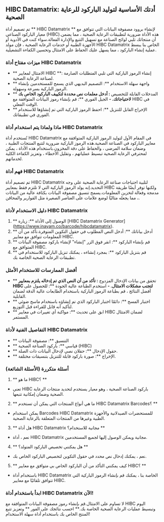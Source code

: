 ## HIBC Datamatrix: أدتك الأساسية لتوليد الباركود للرعاية الصحية

تم تصميم أداة ** HIBC Datamatrix ** لإنشاء بروود مصفوفة البيانات التي تتوافق مع معيار الباركود الصناعي (HIBC).هذه الأداة ضرورية لتطبيقات الرعاية الصحية ، مما يضمن أن منتجاتك تلبي لوائح الصناعة مع تسهيل التتبع والإدارة الفعالة.سواء كنت في الأدوية أو الأجهزة الطبية أو خدمات الرعاية الصحية ، فإن مولد HIBC Datamatrix الخاص بنا يبسط عملية إنشاء الباركود ، مما يسهل عليك الحفاظ على الامتثال وتحسين الكفاءة التشغيلية.

### ميزات مفتاح أداة HIBC Datamatrix
- ** الامتثال لمعايير HIBC **: إنشاء الرموز الباركية التي تلبي المتطلبات الصارمة لصناعة الرعاية الصحية.
- ** واجهة سهلة الاستخدام **: التصميم البديهي الذي يسمح للمستخدمين بإنشاء الرموز الباركية بسرعة وسهولة.
- ** المدخلات القابلة للتخصيص **: أدخل معلمات نص محددة لتكييف الباركود الخاص بك لاحتياجاتك.
-** الجيل الفوري **: قم بإنشاء رموز البيانات المتوافقة مع HIBC في الوقت الفعلي.
- ** الإخراج القابل للتنزيل **: احفظ الرموز الباركية التي تم إنشاؤها للاستخدام الفوري في تطبيقاتك.

### ماذا ولماذا يتم استخدام أداة HIBC Datamatrix
تُستخدم أداة HIBC Datamatrix في المقام الأول لتوليد الرموز الباركية المتوافقة مع معايير الباركود في الصناعة الصحية.هذه الرموز الباركية ضرورية لتتبع المنتجات الطبية ، وضمان سلامة المرضى ، والحفاظ على دقة المخزون.باستخدام هذه الأداة ، يمكن لمحترفي الرعاية الصحية تبسيط عملياتهم ، وتقليل الأخطاء ، وتعزيز الكفاءة الكلية لخدماتهم.

### فهم أداة HIBC Datamatrix
تم تصميم أداة HIBC Datamatrix لتلبية احتياجات صناعة الرعاية الصحية على وجه التحديد.إنه يولد الرموز الباركية التي لا تلتزم فقط بمعايير HIBC ولكنها توفر أيضًا طريقة مدمجة وفعالة لتخزين المعلومات.يسمح تنسيق مصفوفة البيانات بكثافة عالية من البيانات ، مما يجعله مثاليًا لوضع علامات على العناصر الصغيرة مثل القوارير والمحاقن.

### دليل الاستخدام لأداة HIBC Datamatrix
1. ** الوصول إلى الأداة **: زيارة [HIBC Datamatrix Generator] (https://www.inayam.co/barcode/hibcdatamatrix).
2. ** أدخل بياناتك **: أدخل النص المطلوب في حقول التكوين المتوفرة.تأكد من أن المعلومات تتوافق مع معايير HIBC.
3. ** قم بإنشاء الباركود **: انقر فوق الزر "إنشاء" لإنشاء باركود مصفوفة البيانات المتوافق مع HIBC.
4. ** قم بتنزيل الباركود **: بمجرد إنشاءه ، يمكنك تنزيل الباركود للاستخدام في تطبيقات الرعاية الصحية الخاصة بك.

### أفضل الممارسات للاستخدام الأمثل
- ** تحقق من بيانات الإدخال المزدوج **: تأكد من أن النص الذي تم إدخاله يلتزم بمعايير HIBC لتجنب مشكلات الامتثال.
-** استخدم الطباعة عالية الجودة **: للحصول على أفضل النتائج ، قم بطباعة الرموز الباركية باستخدام الطابعات عالية الدقة لضمان القابلية.
- ** اختبار المسح **: دائمًا اختبار الباركود الذي تم إنشاؤه باستخدام ماسح ضوئي لتأكيد أنه قابل للقراءة قبل التوزيع.
- ** ابق على تحديث **: مواكبة أي تغييرات في معايير HIBC لضمان الامتثال المستمر.

### التفاصيل الفنية لأداة HIBC Datamatrix
- ** التنسيق **: مصفوفة البيانات
- ** قياسي **: باركود الصناعة الصحية (HIBC)
- ** حقول الإدخال **: حقلان نصي لإدخال البيانات ذات الصلة.
- ** الإخراج **: صورة باركود قابلة للتنزيل بتنسيقات مختلفة.

### أسئلة متكررة (الأسئلة الشائعة)

1. ** ما هو HIBC؟ **
- تعني HIBC باركود الصناعة الصحية ، وهو معيار يستخدم لتحديد منتجات الرعاية الصحية وضمان إمكانية تتبعها.

2. ** ما هي أنواع المنتجات التي يمكن أن تستخدم HIBC Datamatrix Barcodes؟ **
- يمكن استخدام Barcodes HIBC Datamatrix للمستحضرات الصيدلانية والأجهزة الطبية وغيرها من المنتجات المتعلقة بالرعاية الصحية.

3. ** هل أداة HIBC Datamatrix مجانية للاستخدام؟ **
- نعم ، أداة HIBC Datamatrix مجانية ويمكن الوصول إليها لجميع المستخدمين.

4. ** هل يمكنني تخصيص الباركود المتولد؟ **
- نعم ، يمكنك إدخال نص محدد في حقول التكوين لتخصيص الباركود الخاص بك.

5. ** كيف يمكنني التأكد من أن الباركود الخاص بي متوافق مع معايير HIBC؟ **
- باستخدام أداة HIBC Datamatrix الخاصة بنا ، يمكنك قم بإنشاء الرموز الباركية التي تتوافق تلقائيًا مع معايير HIBC.

### ابدأ باستخدام أداة HIBC Datamatrix الآن!
لا تساوم على الامتثال.قم بإنشاء رموز مصفوفة البيانات المتوافقة مع HIBC اليوم وتبسيط عمليات الرعاية الصحية الخاصة بك.** احسب نتائجك على الفور ** وتعزيز تتبع المنتج الخاص بك باستخدام أداة سهلة الاستخدام!
